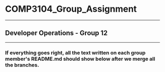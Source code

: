 # COMP3104_Group_Assignment
-------------------------------------------------------------------------------------------------------------------------
## Developer Operations - Group 12
-------------------------------------------------------------------------------------------------------------------------
### If everything goes right, all the text written on each group member's README.md should show below after we merge all the branches.